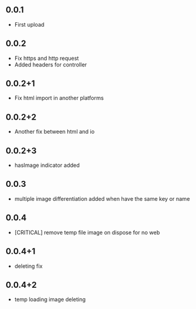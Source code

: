 ## 0.0.1

* First upload

## 0.0.2
* Fix https and http request
* Added headers for controller

## 0.0.2+1
* Fix html import in another platforms

## 0.0.2+2
* Another fix between html and io

## 0.0.2+3
* hasImage indicator added

## 0.0.3
* multiple image differentiation added when have the same key or name

## 0.0.4
* [CRITICAL] remove temp file image on dispose for no web

## 0.0.4+1
* deleting fix

## 0.0.4+2
* temp loading image deleting